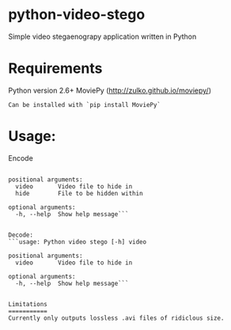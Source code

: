 # python-video-stego
Simple video stegaenograpy application written in Python

Requirements
============
Python version 2.6+
MoviePy (http://zulko.github.io/moviepy/)

    Can be installed with `pip install MoviePy`


Usage:
========
Encode

```usage: Python video stego [-h] video hide

positional arguments:
  video       Video file to hide in
  hide        File to be hidden within

optional arguments:
  -h, --help  Show help message```


Decode:
```usage: Python video stego [-h] video

positional arguments:
  video       Video file to hide in

optional arguments:
  -h, --help  Show help message```


Limitations
===========
Currently only outputs lossless .avi files of ridiclous size.
